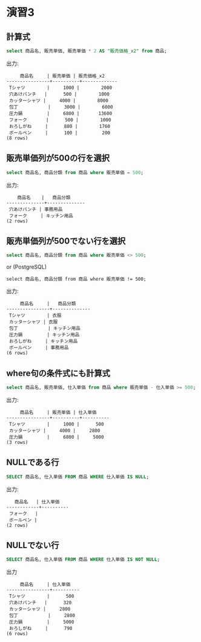 # 演習3

## 計算式

```sql
select 商品名, 販売単価, 販売単価 * 2 AS "販売価格_x2" from 商品;
```

出力:

```text
     商品名     | 販売単価 | 販売価格_x2
----------------+----------+-------------
 Tシャツ        |     1000 |        2000
 穴あけパンチ   |      500 |        1000
 カッターシャツ |     4000 |        8000
 包丁           |     3000 |        6000
 圧力鍋         |     6800 |       13600
 フォーク       |      500 |        1000
 おろしがね     |      880 |        1760
 ボールペン     |      100 |         200
(8 rows)
```

## 販売単価列が500の行を選択

```sql
select 商品名, 商品分類 from 商品 where 販売単価 = 500;
```

出力:

```text
    商品名    |   商品分類
--------------+--------------
 穴あけパンチ | 事務用品
 フォーク     | キッチン用品
(2 rows)
```

## 販売単価列が500でない行を選択

```sql
select 商品名, 商品分類 from 商品 where 販売単価 <> 500;
```

or (PostgreSQL)

```postgresql
select 商品名, 商品分類 from 商品 where 販売単価 != 500;
```

出力:

```text
     商品名     |   商品分類
----------------+--------------
 Tシャツ        | 衣服
 カッターシャツ | 衣服
 包丁           | キッチン用品
 圧力鍋         | キッチン用品
 おろしがね     | キッチン用品
 ボールペン     | 事務用品
(6 rows)
```

## where句の条件式にも計算式

```sql
select 商品名, 販売単価, 仕入単価 from 商品 where 販売単価 - 仕入単価 >= 500;
```

出力:

```text
     商品名     | 販売単価 | 仕入単価
----------------+----------+----------
 Tシャツ        |     1000 |      500
 カッターシャツ |     4000 |     2800
 圧力鍋         |     6800 |     5000
(3 rows)
```

## NULLである行

```sql
SELECT 商品名, 仕入単価 FROM 商品 WHERE 仕入単価 IS NULL;
```

出力:

```text
   商品名   | 仕入単価
------------+----------
 フォーク   |
 ボールペン |
(2 rows)
```

## NULLでない行

```sql
SELECT 商品名, 仕入単価 FROM 商品 WHERE 仕入単価 IS NOT NULL;
```

出力

```text
     商品名     | 仕入単価
----------------+----------
 Tシャツ        |      500
 穴あけパンチ   |      320
 カッターシャツ |     2800
 包丁           |     2800
 圧力鍋         |     5000
 おろしがね     |      790
(6 rows)
```
